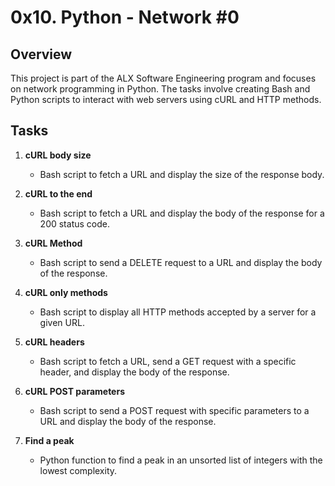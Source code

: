 # 0x10. Python - Network #0

## Overview
This project is part of the ALX Software Engineering program and focuses on network programming in Python. The tasks involve creating Bash and Python scripts to interact with web servers using cURL and HTTP methods.

## Tasks
1. **cURL body size**
   - Bash script to fetch a URL and display the size of the response body.

2. **cURL to the end**
   - Bash script to fetch a URL and display the body of the response for a 200 status code.

3. **cURL Method**
   - Bash script to send a DELETE request to a URL and display the body of the response.

4. **cURL only methods**
   - Bash script to display all HTTP methods accepted by a server for a given URL.

5. **cURL headers**
   - Bash script to fetch a URL, send a GET request with a specific header, and display the body of the response.

6. **cURL POST parameters**
   - Bash script to send a POST request with specific parameters to a URL and display the body of the response.

7. **Find a peak**
   - Python function to find a peak in an unsorted list of integers with the lowest complexity.
